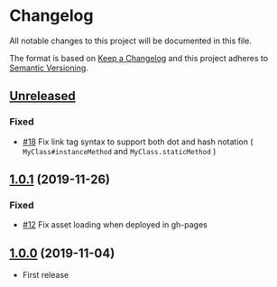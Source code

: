 # Changelog

All notable changes to this project will be documented in this file.

The format is based on [Keep a Changelog](http://keepachangelog.com/en/1.0.0/)
and this project adheres to [Semantic Versioning](http://semver.org/spec/v2.0.0.html).

<!-- ## [Unreleased] -->

<!-- ### Added -->

<!-- ### Fixed -->

<!-- ### Breaking Changes -->

## [Unreleased]

### Fixed

- [#18](https://github.com/CarbonLDP/carbonldp-ts-docs-engine/pull/18) Fix link tag syntax to support both dot and hash notation ( `MyClass#instanceMethod` and `MyClass.staticMethod` )

## [1.0.1] (2019-11-26)

### Fixed

- [#12](https://github.com/CarbonLDP/carbonldp-ts-docs-engine/issues/12) Fix asset loading when deployed in gh-pages

## [1.0.0] (2019-11-04)

- First release

[Unreleased]: https://github.com/CarbonLDP/sparqler/compare/5886818...HEAD

[1.0.1]: https://github.com/CarbonLDP/carbonldp-ts-docs-engine/compare/v1.0.0...v1.0.1
[1.0.0]: https://github.com/CarbonLDP/carbonldp-ts-docs-engine/compare/5886818...v1.0.0